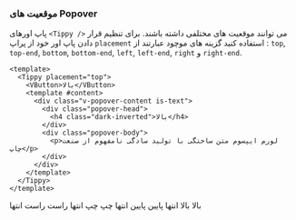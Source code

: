### موقعیت های Popover

پاپ اورهای `<Tippy />` می توانند موقعیت های مختلفی داشته باشند. برای تنظیم قرار دادن پاپ اور خود از پراپ `placement` استفاده کنید
گزینه های موچود عبارتند از : `top`, `top-end`, `bottom`,
`bottom-end`, `left`, `left-end`, `right` و `right-end`.

<!--code-->

```vue
<template>
  <Tippy placement="top">
    <VButton>بالا</VButton>
    <template #content>
      <div class="v-popover-content is-text">
        <div class="popover-head">
          <h4 class="dark-inverted">بالا</h4>
        </div>
        <div class="popover-body">
          <p>لورم ایپسوم متن ساختگی با تولید سادگی نامفهوم از صنعت چاپ</p>
        </div>
      </div>
    </template>
  </Tippy>
</template>
```

<!--/code-->

<!--example-->

<div class="buttons">
  <Tippy placement="top">
    <VButton class="mx-1">بالا</VButton>
    <template #content>
      <div class="v-popover-content is-text">
          <div class="popover-head">
              <h4 class="dark-inverted">بالا</h4>
          </div>
          <div class="popover-body">
              <p>لورم ایپسوم متن ساختگی با تولید سادگی نامفهوم از صنعت چاپ</p>
          </div>
      </div>
    </template>
  </Tippy>
  <Tippy placement="top-end">
    <VButton class="mx-1"> بالا انتها</VButton>
    <template #content>
      <div class="v-popover-content is-text">
          <div class="popover-head">
              <h4 class="dark-inverted"> بالا انتها</h4>
          </div>
          <div class="popover-body">
              <p>لورم ایپسوم متن ساختگی با تولید سادگی نامفهوم از صنعت چاپ</p>
          </div>
      </div>
    </template>
  </Tippy>
  <Tippy placement="bottom">
    <VButton class="mx-1"> پایین </VButton>
    <template #content>
      <div class="v-popover-content is-text">
          <div class="popover-head">
              <h4 class="dark-inverted"> پایین </h4>
          </div>
          <div class="popover-body">
              <p>لورم ایپسوم متن ساختگی با تولید سادگی نامفهوم از صنعت چاپ</p>
          </div>
      </div>
    </template>
  </Tippy>
  <Tippy placement="bottom-end">
    <VButton class="mx-1"> پایین انتها</VButton>
    <template #content>
      <div class="v-popover-content is-text">
          <div class="popover-head">
              <h4 class="dark-inverted"> پایین انتها</h4>
          </div>
          <div class="popover-body">
              <p>لورم ایپسوم متن ساختگی با تولید سادگی نامفهوم از صنعت چاپ</p>
          </div>
      </div>
    </template>
  </Tippy>
  <Tippy placement="left">
    <VButton class="mx-1"> چپ</VButton>
    <template #content>
      <div class="v-popover-content is-text">
          <div class="popover-head">
              <h4 class="dark-inverted"> چپ</h4>
          </div>
          <div class="popover-body">
              <p>لورم ایپسوم متن ساختگی با تولید سادگی نامفهوم از صنعت چاپ</p>
          </div>
      </div>
    </template>
  </Tippy>
  <Tippy placement="left-end">
    <VButton class="mx-1"> چپ انتها</VButton>
    <template #content>
      <div class="v-popover-content is-text">
          <div class="popover-head">
              <h4 class="dark-inverted"> چپ انتها</h4>
          </div>
          <div class="popover-body">
              <p>لورم ایپسوم متن ساختگی با تولید سادگی نامفهوم از صنعت چاپ</p>
          </div>
      </div>
    </template>
  </Tippy>
  <Tippy placement="right">
    <VButton class="mx-1"> راست </VButton>
    <template #content>
      <div class="v-popover-content is-text">
          <div class="popover-head">
              <h4 class="dark-inverted"> راست </h4>
          </div>
          <div class="popover-body">
              <p>لورم ایپسوم متن ساختگی با تولید سادگی نامفهوم از صنعت چاپ</p>
          </div>
      </div>
    </template>
  </Tippy>
  <Tippy placement="right-end">
    <VButton class="mx-1"> راست انتها</VButton>
    <template #content>
      <div class="v-popover-content is-text">
          <div class="popover-head">
              <h4 class="dark-inverted"> راست انتها</h4>
          </div>
          <div class="popover-body">
              <p>لورم ایپسوم متن ساختگی با تولید سادگی نامفهوم از صنعت چاپ</p>
          </div>
      </div>
    </template>
  </Tippy>
</div>

<!--/example-->
